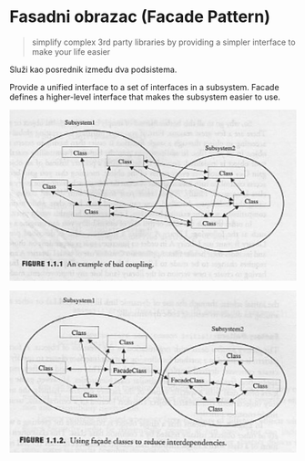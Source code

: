 # Fasadni obrazac (Facade Pattern)

> simplify complex 3rd party libraries by providing a simpler interface to make your life easier

Služi kao posrednik između dva podsistema.

Provide a unified interface to a set of interfaces in a subsystem. Facade defines a higher-level interface that makes the subsystem easier to use.

![bad-coupling](slike/bad-coupling.png?row=true)

![facade-pattern](slike/facade-pattern.png?row=true)
